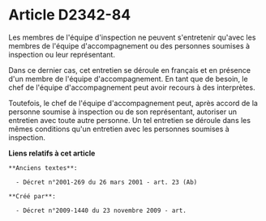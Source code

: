 # Article D2342-84

Les membres de l'équipe d'inspection ne peuvent s'entretenir qu'avec les membres de l'équipe d'accompagnement ou des
personnes soumises à inspection ou leur représentant.

Dans ce dernier cas, cet entretien se déroule en français et en présence d'un membre de l'équipe d'accompagnement. En tant
que de besoin, le chef de l'équipe d'accompagnement peut avoir recours à des interprètes.

Toutefois, le chef de l'équipe d'accompagnement peut, après accord de la personne soumise à inspection ou de son
représentant, autoriser un entretien avec toute autre personne. Un tel entretien se déroule dans les mêmes conditions qu'un
entretien avec les personnes soumises à inspection.

**Liens relatifs à cet article**

	**Anciens textes**:

	  - Décret n°2001-269 du 26 mars 2001 - art. 23 (Ab)

	**Créé par**:

	  - Décret n°2009-1440 du 23 novembre 2009 - art.
